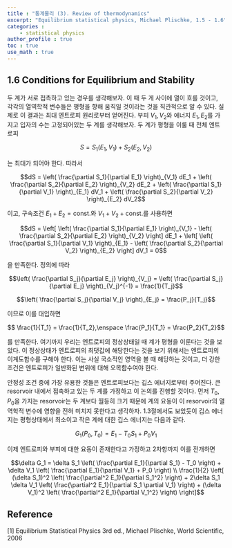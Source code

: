 ```yaml
---
title : "통계물리 (3). Review of thermodynamics"
excerpt: "Equilibrium statistical physics, Michael Plischke, 1.5 - 1.6"
categories :
    - statistical physics
author_profile : true
toc : true
use_math : true
---
```


## 1.6 Conditions for Equilibrium and Stability

두 계가 서로 접촉하고 있는 경우를 생각해보자. 이 때 두 게 사이에 열이 흐를 것이고, 각각의 열역학적 변수들은 평형을 향해 움직일 것이라는 것을 직관적으로 알 수 있다. 실제로 이 결과는 최대 엔트로피 원리로부터 얻어진다. 부피 $V_1,\,V_2$와 에너지 $E_1,\,E_2$를 가지고 입자의 수는 고정되어있는 두 계를 생각해보자. 두 계가 평형을 이룰 때 전체 엔트로피

$$S = S_1(E_1,V_1) + S_2(E_2,V_2)$$

는 최대가 되어야 한다. 따라서

$$dS = \left( \frac{\partial S_1}{\partial E_1} \right)_{V_1} dE_1 + \left( \frac{\partial S_2}{\partial E_2} \right)_{V_2} dE_2 + \left( \frac{\partial S_1}{\partial V_1} \right)_{E_1} dV_1 + \left( \frac{\partial S_2}{\partial V_2} \right)_{E_2} dV_2$$

이고, 구속조건 $E_1 + E_2 = \text{const.}$와 $V_1 + V_2 + \text{const.}$를 사용하면

$$dS = \left[ \left( \frac{\partial S_1}{\partial E_1} \right)_{V_1} - \left( \frac{\partial S_2}{\partial E_2} \right)_{V_2} \right] dE_1 + \left[ \left( \frac{\partial S_1}{\partial V_1} \right)_{E_1} - \left( \frac{\partial S_2}{\partial V_2} \right)_{E_2} \right] dV_1 = 0$$

을 만족한다. 정의에 따라

$$\left( \frac{\partial S_j}{\partial E_j} \right)_{V_j} = \left( \frac{\partial S_j}{\partial E_j} \right)_{V_j}^{-1} = \frac{1}{T_j}$$

$$\left( \frac{\partial S_j}{\partial V_j} \right)_{E_j} = \frac{P_j}{T_j}$$

이므로 이를 대입하면

$$ \frac{1}{T_1} = \frac{1}{T_2},\enspace \frac{P_1}{T_1} = \frac{P_2}{T_2}$$

를 만족한다. 여기까지 우리는 엔트로피의 정상상태일 때 계가 평형을 이룬다는 것을 보았다. 이 정상상태가 엔트로피의 최댓값에 해당한다는 것을 보기 위해서는 엔트로피의 이계도함수를 구해야 한다. 이는 사실 국소적인 영역을 볼 때 해당하는 것이고, 더 강한 조건은 엔트로피가 일반화된 변위에 대해 오목함수여야 한다.

안정성 조건 중에 가장 유용한 것들은 엔트로피보다는 깁스 에너지로부터 주어진다. 큰 resorvoir 내에서 접촉하고 있는 두 계를 가정하고 이 논의를 진행할 것이다. 먼저 $T_0,\,P_0$을 가지는 resorvoir는 두 계보다 월등히 크기 때문에 계의 요동이 이 resorvoir의 열역학적 변수에 영향을 전혀 미치지 못한다고 생각하자. 1.3절에서도 보았듯이 깁스 에너지는 평형상태에서 최소이고 작은 계에 대한 깁스 에너지는 다음과 같다.

$$G_1(P_0,T_0) = E_1 - T_0S_1 + P_0V_1$$

이제 엔트로피와 부피에 대한 요동이 존재한다고 가정하고 2차항까지 이를 전개하면

$$\delta G_1 = \delta S_1 \left( \frac{\partial E_1}{\partial S_1} - T_0 \right) + \delta V_1 \left( \frac{\partial E_1}{\partial V_1} + P_0 \right) \\ \frac{1}{2} \left[ (\delta S_1)^2 \left( \frac{\partial^2 E_1}{\partial S_1^2} \right) + 2\delta S_1 \delta V_1 \left( \frac{\partial^2 E_1}{\partial S_1 \partial V_1} \right) + (\delta V_1)^2 \left( \frac{\partial^2 E_1}{\partial V_1^2} \right) \right]$$

























## Reference

[1] Equilibrium Statistical Physics 3rd ed., Michael Plischke, World Scientific, 2006